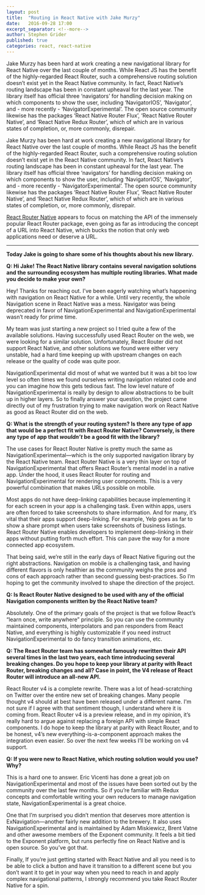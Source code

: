 ```yaml
---
layout: post
title:  "Routing in React Native with Jake Murzy"
date:   2016-09-28 17:00
excerpt_separator: <!--more-->
author: Stephen Grider
published: true
categories: react, react-native
---
```


Jake Murzy has been hard at work creating a new navigational library for React Native over the last couple of months.  While React JS has the benefit of the highly-regarded React Router, such a comprehensive routing solution doesn’t exist yet in the React Native community.  In fact, React Native’s routing landscape has been in constant upheaval for the last year.  The library itself has official three ‘navigators’ for handling decision making on which components to show the user, including ‘NavigatorIOS’, ‘Navigator’, and - more recently - ‘NavigatorExperimental’.  The open source community likewise has the packages ‘React Native Router Flux’, ‘React Native Router Native’, and ‘React Native Redux Router’, which of which are in various states of completion, or, more commonly, disrepair.

<!--more-->

Jake Murzy has been hard at work creating a new navigational library for React Native over the last couple of months.  While React JS has the benefit of the highly-regarded React Router, such a comprehensive routing solution doesn’t exist yet in the React Native community.  In fact, React Native’s routing landscape has been in constant upheaval for the last year.  The library itself has official three ‘navigators’ for handling decision making on which components to show the user, including ‘NavigatorIOS’, ‘Navigator’, and - more recently - ‘NavigatorExperimental’.  The open source community likewise has the packages ‘React Native Router Flux’, ‘React Native Router Native’, and ‘React Native Redux Router’, which of which are in various states of completion, or, more commonly, disrepair.

[React Router Native](https://github.com/jmurzy/react-router-native) appears to focus on matching the API of the immensely popular React Router package, even going as far as introducing the concept of a URL into React Native, which bucks the notion that only web applications need or deserve a URL.

---

**Today Jake is going to share some of his thoughts about his new library.**

**Q:  Hi Jake!  The React Native library contains several navigation solutions and the surrounding ecosystem has multiple routing libraries.  What made you decide to make your own?**

Hey! Thanks for reaching out. I’ve been eagerly watching what’s happening with navigation on React Native for a while. Until very recently, the whole Navigation scene in React Native was a mess. Navigator was being deprecated in favor of NavigationExperimental and NavigationExperimental wasn’t ready for prime time.

My team was just starting a new project so I tried quite a few of the available solutions. Having successfully used React Router on the web, we were looking for a similar solution. Unfortunately, React Router did not support React Native, and other solutions we found were either very unstable, had a hard time keeping up with upstream changes on each release or the quality of code was quite poor.

NavigationExperimental did most of what we wanted but it was a bit too low level so often times we found ourselves writing navigation related code and you can imagine how this gets tedious fast. The low level nature of NavigationExperimental is really by design to allow abstractions to be built up in higher layers. So to finally answer your question, the project came directly out of my frustration trying to make navigation work on React Native as good as React Router did on the web.

**Q:  What is the strength of your routing system?  Is there any type of app that would be a perfect fit with React Router Native?  Conversely, is there any type of app that *wouldn’t* be a good fit with the library?**

The use cases for React Router Native is pretty much the same as NavigationExperimental—which is the only supported navigation library by the React Native team. React Router Native is a very thin layer on top of NavigationExperimental that offers React Router’s mental model in a native app. Under the hood, it uses React Router for routing and NavigationExperimental for rendering user components. This is a very powerful combination that makes URLs possible on mobile.

Most apps do not have deep-linking capabilities because implementing it for each screen in your app is a challenging task. Even within apps, users are often forced to take screenshots to share information. And for many, it’s vital that their apps support deep-linking. For example, Yelp goes as far to show a share prompt when users take screenshots of business listings. React Router Native enables developers to implement deep-linking in their apps without putting forth much effort. This can pave the way for a more connected app ecosystem.

That being said, we’re still in the early days of React Native figuring out the right abstractions. Navigation on mobile is a challenging task, and having different flavors is only healthier as the community weighs the pros and cons of each approach rather than second guessing best-practices. So I’m hoping to get the community involved to shape the direction of the project.

**Q:  Is React Router Native designed to be used with any of the official Navigation components written by the React Native team?**

Absolutely. One of the primary goals of the project is that we follow React’s “learn once, write anywhere” principle. So you can use the community maintained components, interpolators and pan responders from React Native, and everything is highly customizable if you need instruct NavigationExperimental to do fancy transition animations, etc.

**Q:  The React Router team has somewhat famously rewritten their API several times in the last two years, each time introducing several breaking changes.  Do you hope to keep your library at parity with React Router, breaking changes and all?  Case in point, the V4 release of React Router will introduce an all-new API.**

React Router v4 is a complete rewrite. There was a lot of head-scratching on Twitter over the entire new set of breaking changes. Many people thought v4 should at best have been released under a different name. I'm not sure if I agree with that sentiment though, I understand where it is coming from. React Router v4 is a preview release, and in my opinion, it’s really hard to argue against replacing a foreign API with simple React components. I do hope to keep the library at parity with React Router, and to be honest, v4’s new everything-is-a-component approach makes the integration even easier. So over the next few weeks I’ll be working on v4 support.


**Q: If you were new to React Native, which routing solution would you use?  Why?**

This is a hard one to answer. Eric Vicenti has done a great job on NavigationExperimental and most of the issues have been sorted out by the community over the last few months. So if you’re familiar with Redux concepts and comfortable writing your own reducers to manage navigation state, NavigationExperimental is a great choice.

One that I’m surprised you didn’t mention that deserves more attention is ExNavigation—another fairly new addition to the brewery. It also uses NavigationExperimental and is maintained by Adam Miskiewicz, Brent Vatne and other awesome members of the Exponent community. It feels a bit tied to the Exponent platform, but runs perfectly fine on React Native and is open source. So you’ve got that.

Finally, If you’re just getting started with React Native and all you need is to be able to click a button and have it transition to a different scene but you don’t want it to get in your way when you need to reach in and apply complex navigational patterns, I strongly recommend you take React Router Native for a spin.
